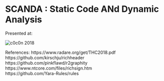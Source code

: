 # SCANDA : Static Code ANd Dynamic Analysis

Presented at:
<p>
<a "href=https://is-ra.org/c0c0n/2018/speakers/agenda/">
 <img alt="c0c0n 2018" src="https://is-ra.org/c0c0n/2018/wp-content/uploads/2018/10/mail-logo.png" />
 </a>
</p>
References:
https://www.radare.org/get/THC2018.pdf<br/>
https://github.com/kirschju/richheader<br/>
https://github.com/pinkflawd/r2graphity<br/>
https://www.ntcore.com/files/richsign.htm<br/>  
https://github.com/Yara-Rules/rules<br/>
